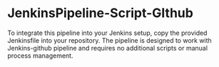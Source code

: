 # JenkinsPipeline-Script-GIthub
To integrate this pipeline into your Jenkins setup, copy the provided Jenkinsfile into your repository. The pipeline is designed to work with Jenkins-github pipeline and requires no additional scripts or manual process management.
